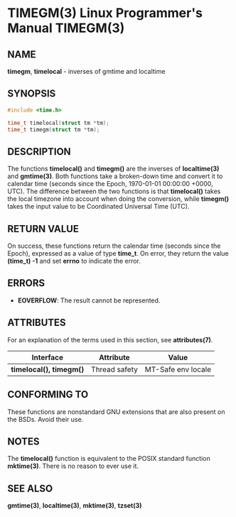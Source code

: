 # TIMEGM(3) Linux Programmer's Manual TIMEGM(3)

## NAME

**timegm**, **timelocal** - inverses of gmtime and localtime

## SYNOPSIS

```c
#include <time.h>

time_t timelocal(struct tm *tm);
time_t timegm(struct tm *tm);
```

## DESCRIPTION

The functions **timelocal()** and **timegm()** are the inverses of **localtime(3)** and **gmtime(3)**. Both functions take a broken-down time and convert it to calendar time (seconds since the Epoch, 1970-01-01 00:00:00 +0000, UTC). The difference between the two functions is that **timelocal()** takes the local timezone into account when doing the conversion, while **timegm()** takes the input value to be Coordinated Universal Time (UTC).

## RETURN VALUE

On success, these functions return the calendar time (seconds since the Epoch), expressed as a value of type **time_t**. On error, they return the value **(time_t) -1** and set **errno** to indicate the error.

## ERRORS

- **EOVERFLOW**: The result cannot be represented.

## ATTRIBUTES

For an explanation of the terms used in this section, see **attributes(7)**.

| Interface | Attribute     | Value       |
|-----------|---------------|-------------|
| **timelocal(), timegm()** | Thread safety | MT-Safe env locale |

## CONFORMING TO

These functions are nonstandard GNU extensions that are also present on the BSDs. Avoid their use.

## NOTES

The **timelocal()** function is equivalent to the POSIX standard function **mktime(3)**. There is no reason to ever use it.

## SEE ALSO

**gmtime(3)**, **localtime(3)**, **mktime(3)**, **tzset(3)**

